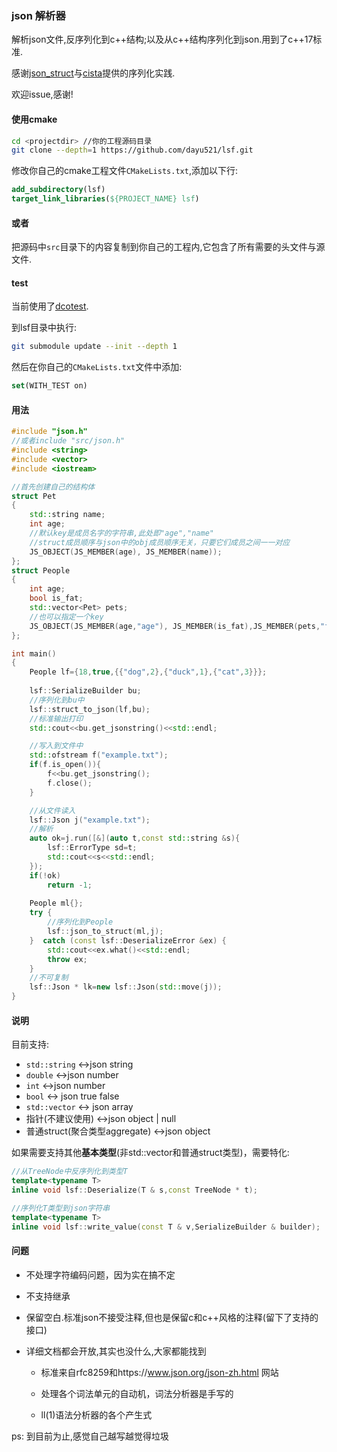 ### json 解析器

解析json文件,反序列化到c++结构;以及从c++结构序列化到json.用到了c++17标准.

感谢[json_struct](https://github.com/jorgen/json_struct)与[cista](https://github.com/felixguendling/cista)提供的序列化实践.

欢迎issue,感谢!

#### 使用cmake

```bash
cd <projectdir>	//你的工程源码目录
git clone --depth=1 https://github.com/dayu521/lsf.git
```

修改你自己的cmake工程文件`CMakeLists.txt`,添加以下行:

```cmake
add_subdirectory(lsf)
target_link_libraries(${PROJECT_NAME} lsf)
```

#### 或者

把源码中`src`目录下的内容复制到你自己的工程内,它包含了所有需要的头文件与源文件.

#### test

当前使用了[dcotest](https://github.com/onqtam/doctest).

到lsf目录中执行:

```bash
git submodule update --init --depth 1
```

然后在你自己的`CMakeLists.txt`文件中添加:

```cmake
set(WITH_TEST on)
```

#### 用法 ####

```cpp
#include "json.h"
//或者include "src/json.h"
#include <string>
#include <vector>
#include <iostream>

//首先创建自己的结构体
struct Pet
{
    std::string name;
    int age;
    //默认key是成员名字的字符串,此处即"age","name"
    //struct成员顺序与json中的obj成员顺序无关，只要它们成员之间一一对应
    JS_OBJECT(JS_MEMBER(age), JS_MEMBER(name));
};
struct People
{
    int age;
    bool is_fat;
    std::vector<Pet> pets;
    //也可以指定一个key
    JS_OBJECT(JS_MEMBER(age,"age"), JS_MEMBER(is_fat),JS_MEMBER(pets,"friends"));
};

int main()
{
    People lf={18,true,{{"dog",2},{"duck",1},{"cat",3}}};
    
    lsf::SerializeBuilder bu;
    //序列化到bu中
    lsf::struct_to_json(lf,bu);
    //标准输出打印
    std::cout<<bu.get_jsonstring()<<std::endl;

    //写入到文件中
    std::ofstream f("example.txt");
    if(f.is_open()){
        f<<bu.get_jsonstring();
        f.close();
    }

    //从文件读入
    lsf::Json j("example.txt");
    //解析
    auto ok=j.run([&](auto t,const std::string &s){
        lsf::ErrorType sd=t;
        std::cout<<s<<std::endl;
    });
    if(!ok)
        return -1;
    
    People ml{};
    try {
        //序列化到People
        lsf::json_to_struct(ml,j);
    }  catch (const lsf::DeserializeError &ex) {
        std::cout<<ex.what()<<std::endl;
        throw ex;
    }
    //不可复制
    lsf::Json * lk=new lsf::Json(std::move(j));
}
```

#### 说明 ####

目前支持:

* `std::string`   <->json string
* `double`  <->json number
* `int`  <->json number
* `bool`   <-> json true false
* `std::vector`  <-> json array
* 指针(不建议使用) <->json object | null
* 普通struct(聚合类型aggregate)  <->json object

如果需要支持其他**基本类型**(非std::vector和普通struct类型)，需要特化:

```cpp
//从TreeNode中反序列化到类型T
template<typename T>
inline void lsf::Deserialize(T & s,const TreeNode * t);

//序列化T类型到json字符串
template<typename T>
inline void lsf::write_value(const T & v,SerializeBuilder & builder);
```

#### 问题 ####

- 不处理字符编码问题，因为实在搞不定
- 不支持继承
- 保留空白.标准json不接受注释,但也是保留c和c++风格的注释(留下了支持的接口)
- 详细文档都会开放,其实也没什么,大家都能找到

    - 标准来自rfc8259和https://www.json.org/json-zh.html 网站

    - 处理各个词法单元的自动机，词法分析器是手写的
    
    - ll(1)语法分析器的各个产生式

ps: 到目前为止,感觉自己越写越觉得垃圾

